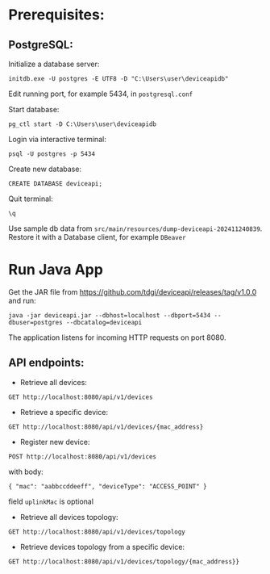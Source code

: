 # Prerequisites:

## PostgreSQL:

Initialize a database server:

`initdb.exe -U postgres -E UTF8 -D "C:\Users\user\deviceapidb"`

Edit running port, for example 5434, in `postgresql.conf`

Start database:

`pg_ctl start -D C:\Users\user\deviceapidb`

Login via interactive terminal:

`psql -U postgres -p 5434`

Create new database:

`CREATE DATABASE deviceapi;`

Quit terminal:

`\q`

Use sample db data from `src/main/resources/dump-deviceapi-202411240839`. Restore it with a Database client, for example `DBeaver`

# Run Java App

Get the JAR file from https://github.com/tdgi/deviceapi/releases/tag/v1.0.0 and run:

`java -jar deviceapi.jar --dbhost=localhost --dbport=5434 --dbuser=postgres --dbcatalog=deviceapi`

The application listens for incoming HTTP requests on port 8080. 

## API endpoints:

* Retrieve all devices:

`GET http://localhost:8080/api/v1/devices`

* Retrieve a specific device:

`GET http://localhost:8080/api/v1/devices/{mac_address}`

* Register new device:

`POST http://localhost:8080/api/v1/devices`

with body:

`{
"mac": "aabbccddeeff",
"deviceType": "ACCESS_POINT"
}`

field `uplinkMac` is optional

* Retrieve all devices topology:

`GET http://localhost:8080/api/v1/devices/topology`

* Retrieve devices topology from a specific device:

`GET http://localhost:8080/api/v1/devices/topology/{mac_address}}`